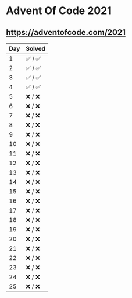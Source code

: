 # Advent Of Code 2021
https://adventofcode.com/2021
---------------------
| Day | Solved |
| --- | ------ |
|  1  | ✅ / ✅ |
|  2  | ✅ / ✅ |
|  3  | ✅ / ✅ |
|  4  | ✅ / ✅ |
|  5  | ❌ / ❌ |
|  6  | ❌ / ❌ |
|  7  | ❌ / ❌ |
|  8  | ❌ / ❌ |
|  9  | ❌ / ❌ |
|  10 | ❌ / ❌ |
|  11 | ❌ / ❌ |
|  12 | ❌ / ❌ |
|  13 | ❌ / ❌ |
|  14 | ❌ / ❌ |
|  15 | ❌ / ❌ |
|  16 | ❌ / ❌ |
|  17 | ❌ / ❌ |
|  18 | ❌ / ❌ |
|  19 | ❌ / ❌ |
|  20 | ❌ / ❌ |
|  21 | ❌ / ❌ |
|  22 | ❌ / ❌ |
|  23 | ❌ / ❌ |
|  24 | ❌ / ❌ |
|  25 | ❌ / ❌ |
